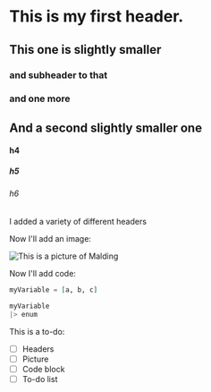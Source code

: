 # This is my first header. 

## This one is slightly smaller
### and subheader to that
### and one more

## And a second slightly smaller one

#### h4
##### h5
###### h6


I added a variety of different headers


Now I'll add an image:

![This is a picture of Malding](https://media.lex.dk/media/180366/standard_compressed_612158i-2336x3504ma.jpg)


Now I'll add code:

```elixir
myVariable = [a, b, c]

myVariable
|> enum
```

This is a to-do:
- [ ] Headers
- [ ] Picture
- [ ] Code block
- [ ] To-do list
